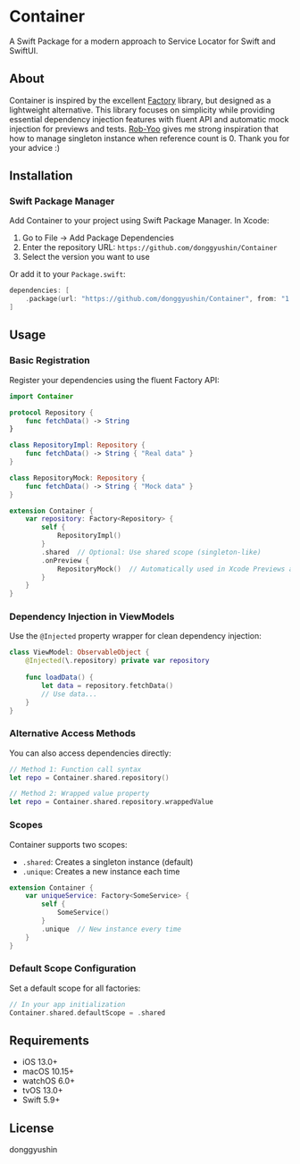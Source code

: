 # Container

A Swift Package for a modern approach to Service Locator for Swift and SwiftUI.

## About

Container is inspired by the excellent [Factory](https://github.com/hmlongco/Factory) library, but designed as a lightweight alternative. This library focuses on simplicity while providing essential dependency injection features with fluent API and automatic mock injection for previews and tests. 
[Rob-Yoo](https://github.com/Rob-Yoo) gives me strong inspiration that how to manage singleton instance when reference count is 0. Thank you for your advice :)

## Installation

### Swift Package Manager

Add Container to your project using Swift Package Manager. In Xcode:

1. Go to File → Add Package Dependencies
2. Enter the repository URL: `https://github.com/donggyushin/Container`
3. Select the version you want to use

Or add it to your `Package.swift`:

```swift
dependencies: [
    .package(url: "https://github.com/donggyushin/Container", from: "1.3.1")
]
```

## Usage

### Basic Registration

Register your dependencies using the fluent Factory API:

```swift
import Container

protocol Repository {
    func fetchData() -> String
}

class RepositoryImpl: Repository {
    func fetchData() -> String { "Real data" }
}

class RepositoryMock: Repository {
    func fetchData() -> String { "Mock data" }
}

extension Container {
    var repository: Factory<Repository> {
        self {
            RepositoryImpl()
        }
        .shared  // Optional: Use shared scope (singleton-like)
        .onPreview {
            RepositoryMock()  // Automatically used in Xcode Previews and Tests
        }
    }
}
```

### Dependency Injection in ViewModels

Use the `@Injected` property wrapper for clean dependency injection:

```swift
class ViewModel: ObservableObject {
    @Injected(\.repository) private var repository
    
    func loadData() {
        let data = repository.fetchData()
        // Use data...
    }
}
```

### Alternative Access Methods

You can also access dependencies directly:

```swift
// Method 1: Function call syntax
let repo = Container.shared.repository()

// Method 2: Wrapped value property
let repo = Container.shared.repository.wrappedValue
```

### Scopes

Container supports two scopes:

- `.shared`: Creates a singleton instance (default)
- `.unique`: Creates a new instance each time

```swift
extension Container {
    var uniqueService: Factory<SomeService> {
        self {
            SomeService()
        }
        .unique  // New instance every time
    }
}
```

### Default Scope Configuration

Set a default scope for all factories:

```swift
// In your app initialization
Container.shared.defaultScope = .shared
```

## Requirements

- iOS 13.0+
- macOS 10.15+
- watchOS 6.0+
- tvOS 13.0+
- Swift 5.9+

## License

donggyushin
